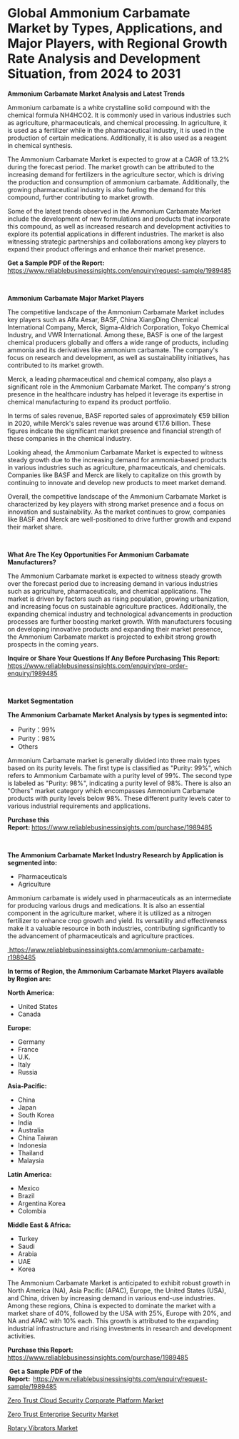 <p><h1>Global Ammonium Carbamate Market by Types, Applications, and Major Players, with Regional Growth Rate Analysis and Development Situation, from 2024 to 2031</h1></p><p><strong>Ammonium Carbamate Market Analysis and Latest Trends</strong></p>
<p><p>Ammonium carbamate is a white crystalline solid compound with the chemical formula NH4HCO2. It is commonly used in various industries such as agriculture, pharmaceuticals, and chemical processing. In agriculture, it is used as a fertilizer while in the pharmaceutical industry, it is used in the production of certain medications. Additionally, it is also used as a reagent in chemical synthesis.</p><p>The Ammonium Carbamate Market is expected to grow at a CAGR of 13.2% during the forecast period. The market growth can be attributed to the increasing demand for fertilizers in the agriculture sector, which is driving the production and consumption of ammonium carbamate. Additionally, the growing pharmaceutical industry is also fueling the demand for this compound, further contributing to market growth.</p><p>Some of the latest trends observed in the Ammonium Carbamate Market include the development of new formulations and products that incorporate this compound, as well as increased research and development activities to explore its potential applications in different industries. The market is also witnessing strategic partnerships and collaborations among key players to expand their product offerings and enhance their market presence.</p></p>
<p><strong>Get a Sample PDF of the Report:&nbsp;</strong> <a href="https://www.reliablebusinessinsights.com/enquiry/request-sample/1989485">https://www.reliablebusinessinsights.com/enquiry/request-sample/1989485</a></p>
<p>&nbsp;</p>
<p><strong>Ammonium Carbamate Major Market Players</strong></p>
<p><p>The competitive landscape of the Ammonium Carbamate Market includes key players such as Alfa Aesar, BASF, China XiangDing Chemical International Company, Merck, Sigma-Aldrich Corporation, Tokyo Chemical Industry, and VWR International. Among these, BASF is one of the largest chemical producers globally and offers a wide range of products, including ammonia and its derivatives like ammonium carbamate. The company's focus on research and development, as well as sustainability initiatives, has contributed to its market growth.</p><p>Merck, a leading pharmaceutical and chemical company, also plays a significant role in the Ammonium Carbamate Market. The company's strong presence in the healthcare industry has helped it leverage its expertise in chemical manufacturing to expand its product portfolio.</p><p>In terms of sales revenue, BASF reported sales of approximately €59 billion in 2020, while Merck's sales revenue was around €17.6 billion. These figures indicate the significant market presence and financial strength of these companies in the chemical industry.</p><p>Looking ahead, the Ammonium Carbamate Market is expected to witness steady growth due to the increasing demand for ammonia-based products in various industries such as agriculture, pharmaceuticals, and chemicals. Companies like BASF and Merck are likely to capitalize on this growth by continuing to innovate and develop new products to meet market demand.</p><p>Overall, the competitive landscape of the Ammonium Carbamate Market is characterized by key players with strong market presence and a focus on innovation and sustainability. As the market continues to grow, companies like BASF and Merck are well-positioned to drive further growth and expand their market share.</p></p>
<p>&nbsp;</p>
<p><strong>What Are The Key Opportunities For Ammonium Carbamate Manufacturers?</strong></p>
<p><p>The Ammonium Carbamate market is expected to witness steady growth over the forecast period due to increasing demand in various industries such as agriculture, pharmaceuticals, and chemical applications. The market is driven by factors such as rising population, growing urbanization, and increasing focus on sustainable agriculture practices. Additionally, the expanding chemical industry and technological advancements in production processes are further boosting market growth. With manufacturers focusing on developing innovative products and expanding their market presence, the Ammonium Carbamate market is projected to exhibit strong growth prospects in the coming years.</p></p>
<p><strong>Inquire or Share Your Questions If Any Before Purchasing This Report:</strong> <a href="https://www.reliablebusinessinsights.com/enquiry/pre-order-enquiry/1989485">https://www.reliablebusinessinsights.com/enquiry/pre-order-enquiry/1989485</a></p>
<p>&nbsp;</p>
<p><strong>Market Segmentation</strong></p>
<p><strong>The Ammonium Carbamate Market Analysis by types is segmented into:</strong></p>
<p><ul><li>Purity：99%</li><li>Purity：98%</li><li>Others</li></ul></p>
<p><p>Ammonium Carbamate market is generally divided into three main types based on its purity levels. The first type is classified as "Purity: 99%", which refers to Ammonium Carbamate with a purity level of 99%. The second type is labeled as "Purity: 98%", indicating a purity level of 98%. There is also an "Others" market category which encompasses Ammonium Carbamate products with purity levels below 98%. These different purity levels cater to various industrial requirements and applications.</p></p>
<p><strong>Purchase this Report:&nbsp;</strong><a href="https://www.reliablebusinessinsights.com/purchase/1989485">https://www.reliablebusinessinsights.com/purchase/1989485</a></p>
<p>&nbsp;</p>
<p><strong>The Ammonium Carbamate Market Industry Research by Application is segmented into:</strong></p>
<p><ul><li>Pharmaceuticals</li><li>Agriculture</li></ul></p>
<p><p>Ammonium carbamate is widely used in pharmaceuticals as an intermediate for producing various drugs and medications. It is also an essential component in the agriculture market, where it is utilized as a nitrogen fertilizer to enhance crop growth and yield. Its versatility and effectiveness make it a valuable resource in both industries, contributing significantly to the advancement of pharmaceuticals and agriculture practices.</p></p>
<p><a href="https://www.reliablebusinessinsights.com/ammonium-carbamate-r1989485">&nbsp;https://www.reliablebusinessinsights.com/ammonium-carbamate-r1989485</a></p>
<p><strong>In terms of Region, the Ammonium Carbamate Market Players available by Region are:</strong></p>
<p>
    <p> <strong> North America: </strong>
        <ul>
            <li>United States</li>
            <li>Canada</li>
        </ul>
        </p> 
    <p> <strong> Europe: </strong>
        <ul>
            <li>Germany</li>
            <li>France</li>
            <li>U.K.</li>
            <li>Italy</li>
            <li>Russia</li>
        </ul>
        </p> 
    <p> <strong> Asia-Pacific: </strong>
        <ul>
            <li>China</li>
            <li>Japan</li>
            <li>South Korea</li>
            <li>India</li>
            <li>Australia</li>
            <li>China Taiwan</li>
            <li>Indonesia</li>
            <li>Thailand</li>
            <li>Malaysia</li>
        </ul>
        </p> 
    <p> <strong> Latin America: </strong>
        <ul>
            <li>Mexico</li>
            <li>Brazil</li>
            <li>Argentina Korea</li>
            <li>Colombia</li>
        </ul>
        </p> 
    <p> <strong> Middle East & Africa: </strong>
        <ul>
            <li>Turkey</li>
            <li>Saudi</li>
            <li>Arabia</li>
            <li>UAE</li>
            <li>Korea</li>
        </ul>
    </p>
    </p>
<p><p>The Ammonium Carbamate Market is anticipated to exhibit robust growth in North America (NA), Asia Pacific (APAC), Europe, the United States (USA), and China, driven by increasing demand in various end-use industries. Among these regions, China is expected to dominate the market with a market share of 40%, followed by the USA with 25%, Europe with 20%, and NA and APAC with 10% each. This growth is attributed to the expanding industrial infrastructure and rising investments in research and development activities.</p></p>
<p><strong>Purchase this Report: </strong><a href="https://www.reliablebusinessinsights.com/purchase/1989485">https://www.reliablebusinessinsights.com/purchase/1989485</a></p>
<p>&nbsp;<strong>Get a Sample PDF of the Report:&nbsp;&nbsp;</strong><a href="https://www.reliablebusinessinsights.com/enquiry/request-sample/1989485">https://www.reliablebusinessinsights.com/enquiry/request-sample/1989485</a></p>
<p><strong></strong></p>
<p><p><a href="https://github.com/alexxisgm/Market-Research-Report-List-1/blob/main/zero-trust-cloud-security-corporate-platform-market.md">Zero Trust Cloud Security Corporate Platform Market</a></p><p><a href="https://github.com/sifatuddin25/Market-Research-Report-List-1/blob/main/zero-trust-enterprise-security-market.md">Zero Trust Enterprise Security Market</a></p><p><a href="https://issuu.com/reportprime-2/docs/rotary-vibrators-market-size-2030.pptx">Rotary Vibrators Market</a></p></p>
